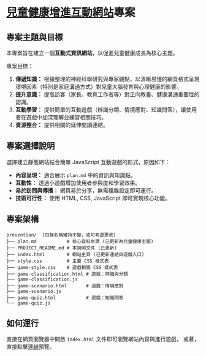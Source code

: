 # [兒童健康增進互動網站](https://jeffery8910.github.io/childrenbrainhealthwebsite/)專案


## 專案主題與目標

本專案旨在建立一個**互動式資訊網站**，以促進兒童健康成長為核心主題。

專案目標：
1.  **傳遞知識：** 根據整理的神經科學研究與專家觀點，以清晰易懂的網頁格式呈現環境因素（特別是家庭溝通方式）對兒童大腦發育與心理健康的影響。
2.  **提升意識：** 提高訪客（家長、教育工作者等）對正向教養、健康溝通重要性的認識。
3.  **互動學習：** 提供簡單的互動遊戲（辨識分類、情境應對、知識問答），讓使用者在遊戲中加深理解並練習相關技巧。
4.  **資源整合：** 提供相關的延伸閱讀連結。

## 專案選擇說明

選擇建立靜態網站結合簡單 JavaScript 互動遊戲的形式，原因如下：
*   **內容呈現：** 適合展示 `plan.md` 中的資訊與知識點。
*   **互動性：** 透過小遊戲增加使用者參與度和學習效果。
*   **易於訪問與傳播：** 網頁易於分享，無需複雜設定即可運行。
*   **技術可行性：** 使用 HTML, CSS, JavaScript 即可實現核心功能。

## 專案架構

```
prevention/  (目錄名稱維持不變，或可考慮更改)
├── plan.md           # 核心資料來源 (已更新為兒童健康主題)
├── PROJECT_README.md # 本說明文件 (已更新)
├── index.html        # 網站主頁 (已更新連結與遊戲入口)
├── style.css         # 主要 CSS 樣式表
├── game-style.css    # 遊戲相關 CSS 樣式表
├── game-classification.html # 遊戲：辨識與分類
├── game-classification.js
├── game-scenario.html       # 遊戲：情境應對
├── game-scenario.js
├── game-quiz.html           # 遊戲：知識問答
└── game-quiz.js
```

## 如何運行

直接在網頁瀏覽器中開啟 `index.html` 文件即可瀏覽網站內容與進行遊戲，
或著，直接點擊[連結](https://jeffery8910.github.io/childrenbrainhealthwebsite/)預覽。
